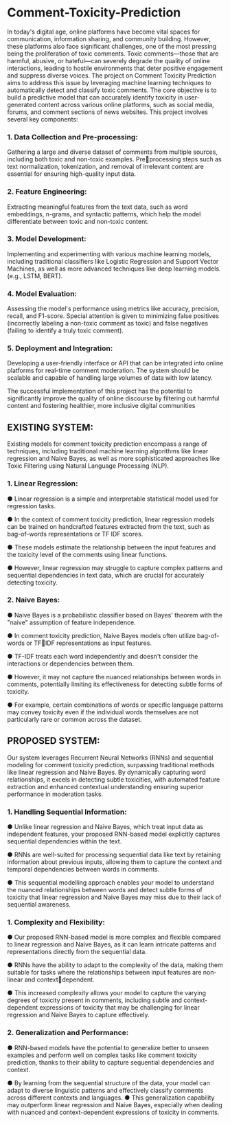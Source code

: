 # Comment-Toxicity-Prediction
In today's digital age, online platforms have become vital spaces for communication, information sharing, and community building. However, these platforms also face significant challenges, one of the most pressing being the proliferation of toxic comments. Toxic comments—those that are harmful, abusive, or hateful—can severely degrade the quality of online interactions, leading to hostile environments that deter
positive engagement and suppress diverse voices.
The project on Comment Toxicity Prediction aims to address this issue by leveraging machine learning techniques to automatically detect and classify toxic comments. The core objective is to build a predictive model that can accurately identify toxicity in user-generated content across various online platforms, such as social media, forums, and comment sections of news websites.
This project involves several key components:
### 1. Data Collection and Pre-processing: 
Gathering a large and diverse dataset of comments from multiple sources, including both toxic and non-toxic examples. Preprocessing steps such as text normalization, tokenization, and removal of irrelevant
content are essential for ensuring high-quality input data.
### 2. Feature Engineering: 
Extracting meaningful features from the text data, such as word embeddings, n-grams, and syntactic patterns, which help the model differentiate between toxic and non-toxic content.
### 3. Model Development: 
Implementing and experimenting with various machine learning models, including traditional classifiers like Logistic Regression and Support Vector Machines, as well as more advanced techniques like deep learning
models.(e.g., LSTM, BERT).
### 4. Model Evaluation: 
Assessing the model's performance using metrics like accuracy, precision, recall, and F1-score. Special attention is given to minimizing false positives (incorrectly labeling a non-toxic comment as toxic) and
false negatives (failing to identify a truly toxic comment).
### 5. Deployment and Integration: 
Developing a user-friendly interface or API that can be integrated into online platforms for real-time comment moderation. The system should be scalable and capable of handling large volumes of data with low
latency.

The successful implementation of this project has the potential to significantly improve the quality of online discourse by filtering out harmful content and fostering healthier, more inclusive digital communities
## EXISTING SYSTEM:
Existing models for comment toxicity prediction encompass a range of techniques, including traditional machine learning algorithms like linear regression and Naive Bayes, as well as more sophisticated approaches like Toxic Filtering using Natural Language Processing (NLP).
### 1. Linear Regression:
● Linear regression is a simple and interpretable statistical model used for regression tasks.

● In the context of comment toxicity prediction, linear regression models can be trained on handcrafted features extracted from the text, such as bag-of-words representations or TF IDF scores.

● These models estimate the relationship between the input features and the toxicity level of the comments using linear functions.

● However, linear regression may struggle to capture complex patterns and sequential dependencies in text data, which are crucial for accurately detecting toxicity.
### 2. Naive Bayes:
● Naive Bayes is a probabilistic classifier based on Bayes' theorem with the "naive" assumption of feature independence.

● In comment toxicity prediction, Naive Bayes models often utilize bag-of-words or TFIDF representations as input features.

● TF-IDF treats each word independently and doesn't consider the interactions or dependencies between them.

● However, it may not capture the nuanced relationships between words in comments, potentially limiting its effectiveness for detecting subtle forms of toxicity.

● For example, certain combinations of words or specific language patterns may convey toxicity even if the individual words themselves are not particularly rare or common across the dataset.
## PROPOSED SYSTEM:
Our system leverages Recurrent Neural Networks (RNNs) and sequential modeling for comment toxicity prediction, surpassing traditional methods like linear regression and Naive Bayes. By dynamically capturing word
relationships, it excels in detecting subtle toxicities, with automated feature extraction and enhanced contextual understanding ensuring superior performance in moderation tasks.
### 1. Handling Sequential Information:
● Unlike linear regression and Naive Bayes, which treat input data as independent features, your proposed RNN-based model explicitly captures sequential dependencies within the text.

● RNNs are well-suited for processing sequential data like text by retaining information about previous inputs, allowing them to capture the context and temporal dependencies between words in comments.

● This sequential modelling approach enables your model to understand the nuanced relationships between words and detect subtle forms of toxicity that linear regression and Naive Bayes may miss due to their lack of sequential awareness.
### 1. Complexity and Flexibility:
● Our proposed RNN-based model is more complex and flexible compared to linear regression and Naive Bayes, as it can learn intricate patterns and representations directly from the sequential data.

● RNNs have the ability to adapt to the complexity of the data, making them suitable for tasks where the relationships between input features are non-linear and contextdependent.

● This increased complexity allows your model to capture the varying degrees of toxicity present in comments, including subtle and context-dependent expressions of toxicity that may be challenging for linear
regression and Naive Bayes to capture effectively.
### 2. Generalization and Performance:
● RNN-based models have the potential to generalize better to unseen examples and perform well on complex tasks like comment toxicity prediction, thanks to their ability to capture sequential dependencies and
context.

● By learning from the sequential structure of the data, your model can adapt to diverse linguistic patterns and effectively classify comments across different contexts and languages.
● This generalization capability may outperform linear regression and Naive Bayes, especially when dealing with nuanced and context-dependent expressions of toxicity in comments.

